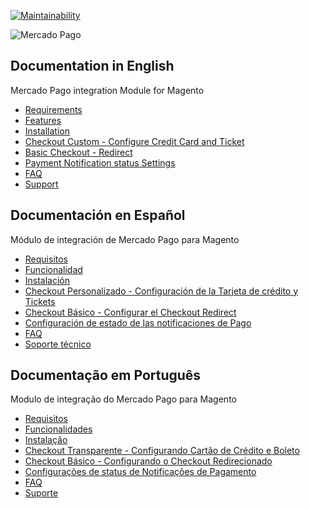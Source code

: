 [![Maintainability](https://api.codeclimate.com/v1/badges/694b7584dbdf471f2e13/maintainability)](https://codeclimate.com/github/mercadopago/cart-magento2/maintainability)

![Mercado Pago](https://raw.githubusercontent.com/mercadopago/cart-magento2/master/README.img/logo_mp.png)

## Documentation in English

Mercado Pago integration Module for Magento

* [Requirements](https://github.com/mercadopago/cart-magento2/wiki/Requirements)
* [Features](https://github.com/mercadopago/cart-magento2/wiki/Features)
* [Installation](https://github.com/mercadopago/cart-magento2/wiki/Installation)
* [Checkout Custom - Configure Credit Card and Ticket](https://github.com/mercadopago/cart-magento2/wiki/Configure-Credit-Card-and-Ticket)
* [Basic Checkout - Redirect](https://github.com/mercadopago/cart-magento2/wiki/Configure-Checkout-Redirect)
* [Payment Notification status Settings](https://github.com/mercadopago/cart-magento2/wiki/Payment-Notification-status-settings)
* [FAQ](https://github.com/mercadopago/cart-magento2/wiki/FAQ-English)
* [Support](https://github.com/mercadopago/cart-magento2/wiki/Support)

## Documentación en Español

Módulo de integración de Mercado Pago para Magento

* [Requisitos](https://github.com/mercadopago/cart-magento2/wiki/Requisitos-en-Español)
* [Funcionalidad](https://github.com/mercadopago/cart-magento2/wiki/Funcionalidad)
* [Instalación](https://github.com/mercadopago/cart-magento2/wiki/Instalación)
* [Checkout Personalizado - Configuración de la Tarjeta de crédito y Tickets](https://github.com/mercadopago/cart-magento2/wiki/Configuración-de-la-tarjeta-de-crédito-y-tickets)
* [Checkout Básico - Configurar el Checkout Redirect](https://github.com/mercadopago/cart-magento2/wiki/Configurar-el-Checkout-Redirect)
* [Configuración de estado de las notificaciones de Pago](https://github.com/mercadopago/cart-magento2/wiki/Configuración-de-estado-de-las-notificaciones-de-Pago)
* [FAQ](https://github.com/mercadopago/cart-magento2/wiki/FAQ-Espanhol)
* [Soporte técnico](https://github.com/mercadopago/cart-magento2/wiki/Soporte-técnico)

## Documentação em Português

Modulo de integração do Mercado Pago para Magento

* [Requisitos](https://github.com/mercadopago/cart-magento2/wiki/Requisitos)
* [Funcionalidades](https://github.com/mercadopago/cart-magento2/wiki/Funcionalidades)
* [Instalação](https://github.com/mercadopago/cart-magento2/wiki/Instala%C3%A7%C3%A3o)
* [Checkout Transparente - Configurando Cartão de Crédito e Boleto](https://github.com/mercadopago/cart-magento2/wiki/Configura%C3%A7%C3%A3o-Checkout-Custom-(Cart%C3%A3o-de-Cr%C3%A9dito-e-Boleto))
* [Checkout Básico - Configurando o Checkout Redirecionado](https://github.com/mercadopago/cart-magento2/wiki/Configurando-o-Checkout-Redirecionado)
* [Configurações de status de Notificações de Pagamento](https://github.com/mercadopago/cart-magento2/wiki/Configurações-de-status-de-Notificações-de-Pagamento)
* [FAQ](https://github.com/mercadopago/cart-magento2/wiki/FAQ-Portugues)
* [Suporte](https://github.com/mercadopago/cart-magento2/wiki/Suporte)
